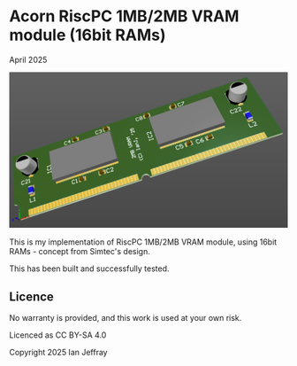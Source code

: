 # Acorn RiscPC 1MB/2MB VRAM module (16bit RAMs)

April 2025


![3D View](Generated/RiscPC_VRAM_16bit_3D_View.PNG)

This is my implementation of RiscPC 1MB/2MB VRAM module, using 16bit RAMs - concept from Simtec's design.

This has been built and successfully tested.


## Licence

No warranty is provided, and this work is used at your own risk.  

Licenced as CC BY-SA 4.0

Copyright 2025 Ian Jeffray

